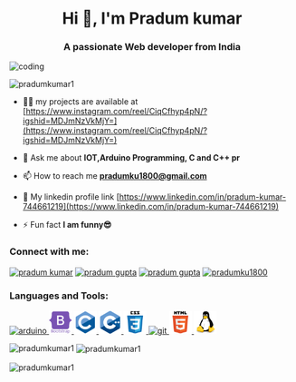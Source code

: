 <h1 align="center">Hi 👋, I'm Pradum kumar</h1>
<h3 align="center">A passionate Web developer from India</h3>

<img align="righ" alt="coding" width="400" src="https://cdn.dribbble.com/users/926537/screenshots/4502924/python-2.gif" >

<p align="left"> <img src="https://komarev.com/ghpvc/?username=pradumkumar1&label=Profile%20views&color=0e75b6&style=flat" alt="pradumkumar1" /> </p>

- 👨‍💻 my projects are available at [https://www.instagram.com/reel/CiqCfhyp4pN/?igshid=MDJmNzVkMjY=](https://www.instagram.com/reel/CiqCfhyp4pN/?igshid=MDJmNzVkMjY=)

- 💬 Ask me about **IOT,Arduino Programming, C and C++ pr**

- 📫 How to reach me **pradumku1800@gmail.com**

- 📄 My linkedin profile link [https://www.linkedin.com/in/pradum-kumar-744661219](https://www.linkedin.com/in/pradum-kumar-744661219)

- ⚡ Fun fact **I am funny😎**

<h3 align="left">Connect with me:</h3>
<p align="left">
<a href="https://linkedin.com/in/pradum kumar" target="blank"><img align="center" src="https://raw.githubusercontent.com/rahuldkjain/github-profile-readme-generator/master/src/images/icons/Social/linked-in-alt.svg" alt="pradum kumar" height="30" width="40" /></a>
<a href="https://fb.com/pradum gupta" target="blank"><img align="center" src="https://raw.githubusercontent.com/rahuldkjain/github-profile-readme-generator/master/src/images/icons/Social/facebook.svg" alt="pradum gupta" height="30" width="40" /></a>
<a href="https://instagram.com/pradum gupta" target="blank"><img align="center" src="https://raw.githubusercontent.com/rahuldkjain/github-profile-readme-generator/master/src/images/icons/Social/instagram.svg" alt="pradum gupta" height="30" width="40" /></a>
<a href="https://www.hackerrank.com/pradumku1800" target="blank"><img align="center" src="https://raw.githubusercontent.com/rahuldkjain/github-profile-readme-generator/master/src/images/icons/Social/hackerrank.svg" alt="pradumku1800" height="30" width="40" /></a>
</p>

<h3 align="left">Languages and Tools:</h3>
<p align="left"> <a href="https://www.arduino.cc/" target="_blank" rel="noreferrer"> <img src="https://cdn.worldvectorlogo.com/logos/arduino-1.svg" alt="arduino" width="40" height="40"/> </a> <a href="https://getbootstrap.com" target="_blank" rel="noreferrer"> <img src="https://raw.githubusercontent.com/devicons/devicon/master/icons/bootstrap/bootstrap-plain-wordmark.svg" alt="bootstrap" width="40" height="40"/> </a> <a href="https://www.cprogramming.com/" target="_blank" rel="noreferrer"> <img src="https://raw.githubusercontent.com/devicons/devicon/master/icons/c/c-original.svg" alt="c" width="40" height="40"/> </a> <a href="https://www.w3schools.com/cpp/" target="_blank" rel="noreferrer"> <img src="https://raw.githubusercontent.com/devicons/devicon/master/icons/cplusplus/cplusplus-original.svg" alt="cplusplus" width="40" height="40"/> </a> <a href="https://www.w3schools.com/css/" target="_blank" rel="noreferrer"> <img src="https://raw.githubusercontent.com/devicons/devicon/master/icons/css3/css3-original-wordmark.svg" alt="css3" width="40" height="40"/> </a> <a href="https://git-scm.com/" target="_blank" rel="noreferrer"> <img src="https://www.vectorlogo.zone/logos/git-scm/git-scm-icon.svg" alt="git" width="40" height="40"/> </a> <a href="https://www.w3.org/html/" target="_blank" rel="noreferrer"> <img src="https://raw.githubusercontent.com/devicons/devicon/master/icons/html5/html5-original-wordmark.svg" alt="html5" width="40" height="40"/> </a> <a href="https://www.linux.org/" target="_blank" rel="noreferrer"> <img src="https://raw.githubusercontent.com/devicons/devicon/master/icons/linux/linux-original.svg" alt="linux" width="40" height="40"/> </a> </p>

<p><img align="left" src="https://github-readme-stats.vercel.app/api/top-langs?username=pradumkumar1&show_icons=true&locale=en&layout=compact" alt="pradumkumar1" /></p>

<p>&nbsp;<img align="center" src="https://github-readme-stats.vercel.app/api?username=pradumkumar1&show_icons=true&locale=en" alt="pradumkumar1" /></p>

<p><img align="center" src="https://github-readme-streak-stats.herokuapp.com/?user=pradumkumar1&" alt="pradumkumar1" /></p>
